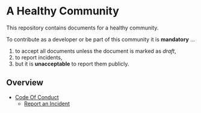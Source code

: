 # A Healthy Community

This repository contains documents for a healthy community.

To contribute as a developer or be part of this community it is **mandatory** ...

1. to accept all documents unless the document is marked as _draft_,
2. to report incidents,
3. but it is **unacceptable** to report them publicly.

## Overview

* [Code Of Conduct](CODE-OF-CONDUCT.md)
  * [Report an Incident](https://github.com/sa-tasche)
